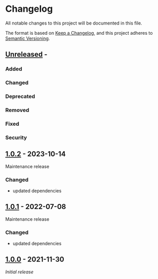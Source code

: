 # Changelog
All notable changes to this project will be documented in this file.

The format is based on [Keep a Changelog](https://keepachangelog.com/en/1.0.0/),
and this project adheres to [Semantic Versioning](https://semver.org/spec/v2.0.0.html).

## [Unreleased] -

### Added
### Changed
### Deprecated
### Removed
### Fixed
### Security


## [1.0.2] - 2023-10-14

Maintenance release

### Changed
- updated dependencies

## [1.0.1] - 2022-07-08

Maintenance release

### Changed
- updated dependencies

## [1.0.0] - 2021-11-30

_Initial release_

[Unreleased]: https://github.com/konfirm/stringify/compare/v1.0.2...HEAD
[1.0.2]: https://github.com/konfirm/stringify/compare/v1.0.1...v1.0.2
[1.0.1]: https://github.com/konfirm/stringify/compare/v1.0.0...v1.0.1
[1.0.0]: https://github.com/konfirm/stringify/releases/tag/v1.0.0
